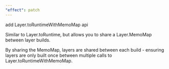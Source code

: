 ```yaml
---
"effect": patch
---
```


add Layer.toRuntimeWithMemoMap api

Similar to Layer.toRuntime, but allows you to share a Layer.MemoMap between
layer builds.

By sharing the MemoMap, layers are shared between each build - ensuring layers
are only built once between multiple calls to Layer.toRuntimeWithMemoMap.
